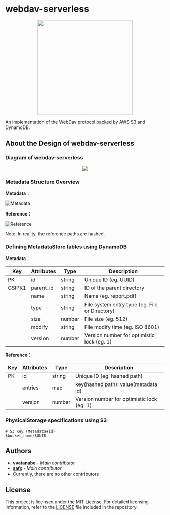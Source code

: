 # webdav-serverless

<p align="center">
  <img height="300" src="https://cacoo.com/diagrams/UZhoJO49E6jo81tL-C9964.png">
</p>

An implementation of the WebDav protocol backed by AWS S3 and DynamoDB.

## About the Design of webdav-serverless

### Diagram of webdav-serverless

<p align="center">
  <img src="https://cacoo.com/diagrams/UZhoJO49E6jo81tL-4254D.png">
</p>

### Metadata Structure Overview

**Metadata：**

![Metadata](https://cacoo.com/diagrams/UZhoJO49E6jo81tL-0511B.png)

**Reference：**

![Reference](https://cacoo.com/diagrams/UZhoJO49E6jo81tL-83487.png)

Note: In reality, the reference paths are hashed.

### Defining MetadataStore tables using DynamoDB

**Metadata：**

| Key    | Attributes         | Type   | Description                                     |
|--------|--------------------|--------|-------------------------------------------------|
| PK     | id                 | string | Unique ID (eg. UUID)                            |
| GSIPK1 | parent_id          | string | ID of the parent directory                      |
|        | name               | string | Name (eg. report.pdf)                           |
|        | type               | string | File system entry type (eg. File or Directory)  |
|        | size               | number | File size (eg. 512)                             |
|        | modify             | string | File modify time (eg. ISO 8601)                 |
|        | version            | number | Version number for optimistic lock (eg. 1)      |

**Reference：**

| Key    | Attributes         | Type   | Description                                |
|--------|--------------------|--------|--------------------------------------------|
| PK     | id                 | string | Unique ID (eg. hashed path)                |
|        | entries            | map    | key(hashed path): value(metadata id)       |
|        | version            | number | Version number for optimistic lock (eg. 1) |

### PhysicalStorage specifications using S3

```
# S3 Key (Metadata#id)
$bucket_name/$UUID
```

## Authors

* **[vvatanabe](https://github.com/vvatanabe/)** - *Main contributor*
* **[safx](https://github.com/safx/)** - *Main contributor*
* Currently, there are no other contributors

## License

This project is licensed under the MIT License. For detailed licensing information, refer to the [LICENSE](LICENSE) file included in the repository.
